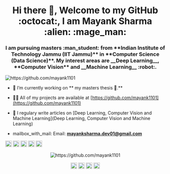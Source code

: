 <!--

## Hi there 👋, Welcome to my GitHub :octocat:, I am Mayank Sharma :alien: :mage_man:

I am pursuing masters :man_student: from **Indian Institute of Technology Jammu (IIT Jammu)** in **Computer Science (Data Science)**. My interest areas are __Deep Learning__, **Computer Vision** and __Machine Learning__ :robot:. 

- 🔭 I’m currently working on my masters thesis :book:.
- 🌱 I’m currently learning computer vision and deep learning  from various online platforms like coursera, udacity, datacamp etc.
- 📫 More than happy to connect on LinkedIn: https://www.linkedin.com/in/mayank-sharma-93a48289/
- :mailbox_with_mail: Email: mayanksharma.dev01@gmail.com
- :man_student: About me,  I am pure hardwork :heavy_plus_sign: a little talent :heavy_plus_sign: a little humor :heavy_plus_sign: and a lot of neardyness :infinity: :nerd_face:
- :ear_with_hearing_aid: You ask what I do in free time? :thinking: well, I am a fledling :hatched_chick: bookworm :books:	:bug: :stuck_out_tongue:  and I love sketching :crayon: and painting :paintbrush:

- :ear_with_hearing_aid: I heard you ask, what qualities do I have? Sorry to upset you :thinking: Multitasking :octopus: avid learner :frog:
- 👯 I’m looking to collaborate on ...
- 🤔 I’m looking for help with ...
- 💬 Ask me about ...
- 😄 Pronouns: ...
- ⚡ Fun fact: ...
-->

<h1 align="center">Hi there 👋, Welcome to my GitHub :octocat:, I am Mayank Sharma :alien: :mage_man:</h1>
<h3 align="center">I am pursuing masters :man_student: from **Indian Institute of Technology Jammu (IIT Jammu)** in **Computer Science (Data Science)**. My interest areas are __Deep Learning__, **Computer Vision** and __Machine Learning__ :robot:. </h3>
<p align="left"> <img src="https://komarev.com/ghpvc/?username=https://github.com/mayank1101" alt="https://github.com/mayank1101" /> </p>

- 🔭 I’m currently working on ** my masters thesis :book:.**

- 👨‍💻 All of my projects are available at [https://github.com/mayank1101](https://github.com/mayank1101)

- 📝 I regulary write articles on [Deep Learning, Computer Vision and Machine Learning](Deep Learning, Computer Vision and Machine Learning)

- mailbox_with_mail: Email: **mayanksharma.dev01@gmail.com**

<p align="left"><img src="https://konpa.github.io/devicon/devicon.git/icons/c/c-original.svg" alt="c" width="20" height="20"/> <img src="https://konpa.github.io/devicon/devicon.git/icons/cplusplus/cplusplus-original.svg" alt="cplusplus" width="20" height="20"/> <img src="https://konpa.github.io/devicon/devicon.git/icons/d3js/d3js-original.svg" alt="d3js" width="20" height="20"/> <img src="https://konpa.github.io/devicon/devicon.git/icons/django/django-original.svg" alt="django" width="20" height="20"/> <img src="https://konpa.github.io/devicon/devicon.git/icons/python/python-original-wordmark.svg" alt="python" width="20" height="20"/></p><p align="center"> <img src="https://github-readme-stats.vercel.app/api?username=https://github.com/mayank1101&show_icons=true" alt="https://github.com/mayank1101" /> </p>

<p align="center">
<a href="https://linkedin.com/in/https://www.linkedin.com/in/mayank-sharma-93a48289/" target="blank"><img align="center" src="https://cdn.jsdelivr.net/npm/simple-icons@3.0.1/icons/linkedin.svg" alt="https://www.linkedin.com/in/mayank-sharma-93a48289/" height="20" width="20" /></a>
<a href="https://kaggle.com/https://www.kaggle.com/mayank1101sharma" target="blank"><img align="center" src="https://cdn.jsdelivr.net/npm/simple-icons@3.0.1/icons/kaggle.svg" alt="https://www.kaggle.com/mayank1101sharma" height="20" width="20" /></a>
<a href="https://fb.com/https://www.facebook.com/may1101ank" target="blank"><img align="center" src="https://cdn.jsdelivr.net/npm/simple-icons@3.0.1/icons/facebook.svg" alt="https://www.facebook.com/may1101ank" height="20" width="20" /></a>
<a href="https://instagram.com/https://www.instagram.com/sharma.d.mayank/" target="blank"><img align="center" src="https://cdn.jsdelivr.net/npm/simple-icons@3.0.1/icons/instagram.svg" alt="https://www.instagram.com/sharma.d.mayank/" height="20" width="20" /></a>
</p>
